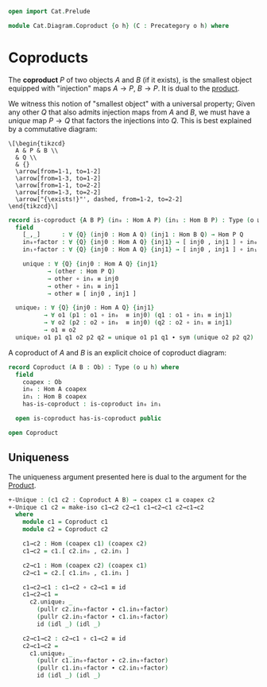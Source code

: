 ```agda
open import Cat.Prelude

module Cat.Diagram.Coproduct {o h} (C : Precategory o h) where
```

<!--
```agda
open import Cat.Reasoning C
private variable
  A B : Ob
```
-->

# Coproducts

The **coproduct** $P$ of two objects $A$ and $B$ (if it exists), is the
smallest object equipped with "injection" maps $A \to P$, $B \to P$.
It is dual to the [product].

[product]: Cat.Diagram.Terminal.html

We witness this notion of "smallest object" with a universal property;
Given any other $Q$ that also admits injection maps from $A$ and $B$,
we must have a *unique* map $P \to Q$ that factors the injections into
$Q$. This is best explained by a commutative diagram:

~~~{.quiver}
\[\begin{tikzcd}
  A & P & B \\
  & Q \\
  & {}
  \arrow[from=1-1, to=1-2]
  \arrow[from=1-3, to=1-2]
  \arrow[from=1-1, to=2-2]
  \arrow[from=1-3, to=2-2]
  \arrow["{\exists!}"', dashed, from=1-2, to=2-2]
\end{tikzcd}\]
~~~

```agda
record is-coproduct {A B P} (in₀ : Hom A P) (in₁ : Hom B P) : Type (o ⊔ h) where
  field
    [_,_]      : ∀ {Q} (inj0 : Hom A Q) (inj1 : Hom B Q) → Hom P Q
    in₀∘factor : ∀ {Q} {inj0 : Hom A Q} {inj1} → [ inj0 , inj1 ] ∘ in₀ ≡ inj0
    in₁∘factor : ∀ {Q} {inj0 : Hom A Q} {inj1} → [ inj0 , inj1 ] ∘ in₁ ≡ inj1

    unique : ∀ {Q} {inj0 : Hom A Q} {inj1}
           → (other : Hom P Q)
           → other ∘ in₀ ≡ inj0
           → other ∘ in₁ ≡ inj1
           → other ≡ [ inj0 , inj1 ]

  unique₂ : ∀ {Q} {inj0 : Hom A Q} {inj1}
          → ∀ o1 (p1 : o1 ∘ in₀  ≡ inj0) (q1 : o1 ∘ in₁ ≡ inj1)
          → ∀ o2 (p2 : o2 ∘ in₀  ≡ inj0) (q2 : o2 ∘ in₁ ≡ inj1)
          → o1 ≡ o2
  unique₂ o1 p1 q1 o2 p2 q2 = unique o1 p1 q1 ∙ sym (unique o2 p2 q2)
```

A coproduct of $A$ and $B$ is an explicit choice of coproduct diagram:

```agda
record Coproduct (A B : Ob) : Type (o ⊔ h) where
  field
    coapex : Ob
    in₀ : Hom A coapex
    in₁ : Hom B coapex
    has-is-coproduct : is-coproduct in₀ in₁

  open is-coproduct has-is-coproduct public

open Coproduct
```

## Uniqueness

The uniqueness argument presented here is dual to the argument
for the [Product](agda://Cat.Diagram.Product#×-Unique).

```agda
+-Unique : (c1 c2 : Coproduct A B) → coapex c1 ≅ coapex c2
+-Unique c1 c2 = make-iso c1→c2 c2→c1 c1→c2→c1 c2→c1→c2
  where
    module c1 = Coproduct c1
    module c2 = Coproduct c2

    c1→c2 : Hom (coapex c1) (coapex c2)
    c1→c2 = c1.[ c2.in₀ , c2.in₁ ]

    c2→c1 : Hom (coapex c2) (coapex c1)
    c2→c1 = c2.[ c1.in₀ , c1.in₁ ]
```

```agda
    c1→c2→c1 : c1→c2 ∘ c2→c1 ≡ id
    c1→c2→c1 =
      c2.unique₂ _
        (pullr c2.in₀∘factor ∙ c1.in₀∘factor)
        (pullr c2.in₁∘factor ∙ c1.in₁∘factor)
        id (idl _) (idl _)

    c2→c1→c2 : c2→c1 ∘ c1→c2 ≡ id
    c2→c1→c2 =
      c1.unique₂ _
        (pullr c1.in₀∘factor ∙ c2.in₀∘factor)
        (pullr c1.in₁∘factor ∙ c2.in₁∘factor)
        id (idl _) (idl _)
```
